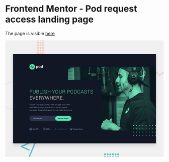 # Frontend Mentor - Pod request access landing page

The page is visible [here](https://visionary-froyo-854955.netlify.app/)

![Design preview for the Pod request access landing page coding challenge](./preview.jpg)
